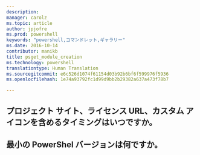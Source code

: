 ```yaml
---
description: 
manager: carolz
ms.topic: article
author: jpjofre
ms.prod: powershell
keywords: "powershell,コマンドレット,ギャラリー"
ms.date: 2016-10-14
contributor: manikb
title: psget_module_creation
ms.technology: powershell
translationtype: Human Translation
ms.sourcegitcommit: e6c526d1074f61154d03b92b6bf6f599976f5936
ms.openlocfilehash: 1e74a93792fc1d99d9bb2b29382a637a473f78b7

---
```


## プロジェクト サイト、ライセンス URL、カスタム アイコンを含めるタイミングはいつですか。


## 最小の PowerShel バージョンは何ですか。




<!--HONumber=Oct16_HO2-->


